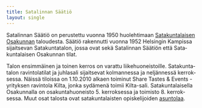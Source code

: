 ```yaml
---
title: Satalinnan Säätiö
layout: single
---
```


 Satalinnan Säätiö on perus­tettu vuon­na 1950 huo­leh­ti­maan [Sata­kunta­laisen Osa­kunnan](https://satakuntalainenosakunta.fi/) ta­lou­desta. Sää­tiö raken­nutti vuon­na 1952 Hel­sin­gin Kam­pis­sa si­jait­sevan Sata­kunta­talon, jos­sa ovat sekä Sata­linnan Sää­tiön että Sata­kunta­laisen Osa­kunnan tilat.

Talon ensim­mäinen ja toinen kerros on varattu liike­huoneis­toille. Sata­kunta­talon ravin­tola­tilat ja juhla­sali sijait­sevat kol­man­nessa ja nel­jän­nes­sä ker­rok­ses­sa. Näis­sä ti­lois­sa on 1.10.2010 al­ka­en toi­mi­nut Share Tastes & Events -yri­tyk­sen ravin­tola Kilta, jonka sy­dä­me­nä toi­mii Kilta-sali. Sata­kunta­lai­sella Osa­kun­nal­la on osa­kunta­huonei­sto 5. ker­rok­sessa ja toi­misto 8. ker­rok­sessa. Muut osat talosta ovat sata­kunta­laisten opis­keli­joi­den [asun­to­laa](https://satakuntalainenosakunta.fi/asuntola/).
